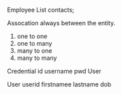 Employee
List<String> contacts;

Assocation always between the entity.
1. one to one
2. one to many
3. many to one
4. many to many


Credential
id
username
pwd
User


User
userid
firstnamee
lastname
dob
